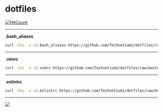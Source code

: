 # dotfiles
[![HitCount](http://hits.dwyl.com/Technetium1/dotfiles.svg)](http://hits.dwyl.com/Technetium1/dotfiles})

---

**.bash_aliases**
```bash
curl -SsL -o ~/.bash_aliases https://github.com/Technetium1/dotfiles/raw/master/.bash_aliases && chmod 644 ~/.bash_aliases && source ~/.bashrc
```

---

**.vimrc**
```bash
curl -SsL -o ~/.vimrc https://github.com/Technetium1/dotfiles/raw/master/.vimrc && chmod 644 ~/.vimrc
```

---

**.eslintrc**
```bash
curl -SsL -o ~/.eslintrc https://github.com/Technetium1/dotfiles/raw/master/.eslintrc && chmod 644 ~/.eslintrc
```

---

![](https://i.imgur.com/lnnfyM5.gif)
